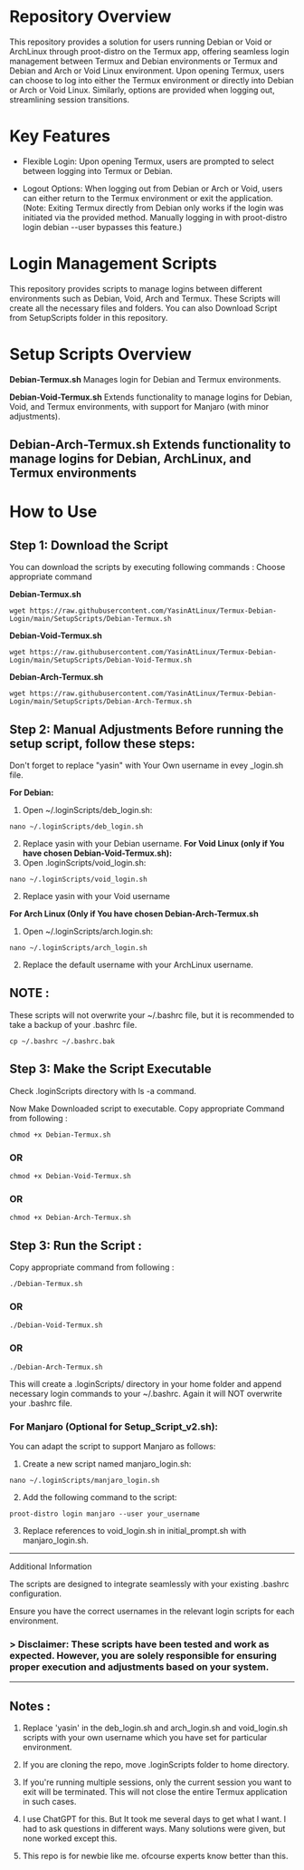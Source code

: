 # Repository Overview

This repository provides a solution for users running Debian or Void or ArchLinux through proot-distro on the Termux app, offering seamless login management between Termux and Debian environments or Termux and Debian and Arch or Void Linux environment. Upon opening Termux, users can choose to log into either the Termux environment or directly into Debian or Arch or Void Linux. Similarly, options are provided when logging out, streamlining session transitions.

# Key Features

- Flexible Login: Upon opening Termux, users are prompted to select between logging into Termux or Debian.

- Logout Options: When logging out from Debian or Arch or Void, users can either return to the Termux environment or exit the application. (Note: Exiting Termux directly from Debian only works if the login was initiated via the provided method. Manually logging in with proot-distro login debian --user <your-username> bypasses this feature.)

# Login Management Scripts

This repository provides scripts to manage logins between different environments such as Debian, Void, Arch and Termux. These Scripts will create all the necessary files and folders. You can also Download Script from SetupScripts folder in this repository.

# Setup Scripts Overview

**Debian-Termux.sh**
Manages login for Debian and Termux environments.

**Debian-Void-Termux.sh**
Extends functionality to manage logins for Debian, Void, and Termux environments, with support for Manjaro (with minor adjustments).

**Debian-Arch-Termux.sh**
Extends functionality to manage logins for Debian,
 ArchLinux, and Termux environments
---

# How to Use

## Step 1: Download the Script

You can download the scripts by executing following commands :
Choose appropriate command

**Debian-Termux.sh**

```
wget https://raw.githubusercontent.com/YasinAtLinux/Termux-Debian-Login/main/SetupScripts/Debian-Termux.sh
```

**Debian-Void-Termux.sh**

```
wget https://raw.githubusercontent.com/YasinAtLinux/Termux-Debian-Login/main/SetupScripts/Debian-Void-Termux.sh
```

**Debian-Arch-Termux.sh**

```
wget https://raw.githubusercontent.com/YasinAtLinux/Termux-Debian-Login/main/SetupScripts/Debian-Arch-Termux.sh
```
## Step 2: Manual Adjustments                                                                       Before running the setup script, follow these steps:

Don't forget to replace "yasin" with Your Own username in evey _login.sh file. 

**For Debian:**

1. Open ~/.loginScripts/deb_login.sh:

```
nano ~/.loginScripts/deb_login.sh
```                                               
2. Replace yasin with your Debian username.                                                                                                           **For Void Linux (only if You have chosen Debian-Void-Termux.sh):**  
1. Open .loginScripts/void_login.sh:

```
nano ~/.loginScripts/void_login.sh
```
2. Replace yasin with your Void username

**For Arch Linux (Only if You have chosen Debian-Arch-Termux.sh**
1. Open ~/.loginScripts/arch.login.sh:

```
nano ~/.loginScripts/arch_login.sh
```
                                                 
2. Replace the default username with your ArchLinux username.

## NOTE : 
These scripts will not overwrite your ~/.bashrc file, but it is recommended to take a backup of your .bashrc file.

```
cp ~/.bashrc ~/.bashrc.bak
```

## Step 3: Make the Script Executable
Check .loginScripts directory with ls -a command.

Now Make Downloaded script to executable. Copy appropriate Command from following :

```
chmod +x Debian-Termux.sh
```
### OR

```
chmod +x Debian-Void-Termux.sh
```
### OR

```
chmod +x Debian-Arch-Termux.sh
```

## Step 3: Run the Script :
Copy appropriate command from following :

```
./Debian-Termux.sh
```
### OR

```
./Debian-Void-Termux.sh
```
### OR

```
./Debian-Arch-Termux.sh
```

This will create a .loginScripts/ directory in your home folder and append necessary login commands to your ~/.bashrc. Again it will NOT overwrite your .bashrc file. 

### For Manjaro (Optional for Setup_Script_v2.sh):

You can adapt the script to support Manjaro as follows:

1. Create a new script named manjaro_login.sh:

```
nano ~/.loginScripts/manjaro_login.sh
```

2. Add the following command to the script:
```
proot-distro login manjaro --user your_username
```

3. Replace references to void_login.sh in initial_prompt.sh with manjaro_login.sh.


---

Additional Information

The scripts are designed to integrate seamlessly with your existing .bashrc configuration.

Ensure you have the correct usernames in the relevant login scripts for each environment.


### > Disclaimer: These scripts have been tested and work as expected. However, you are solely responsible for ensuring proper execution and adjustments based on your system.

___

## Notes :

1. Replace 'yasin' in the deb_login.sh and arch_login.sh and void_login.sh scripts with your own username which you have set for particular environment.

2. If you are cloning the repo, move .loginScripts folder to home directory.

3. If you're running multiple sessions, only the current session you want to exit will be terminated. This will not close the entire Termux application in such cases.

4. I use ChatGPT for this. But It took me several days to get what I want. I had to ask questions in different ways. Many solutions were given, but none worked except this.

5. This repo is for newbie like me. ofcourse experts know better than this.
